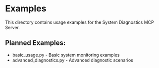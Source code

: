 # Examples

This directory contains usage examples for the System Diagnostics MCP Server.

## Planned Examples:
- basic_usage.py - Basic system monitoring examples
- advanced_diagnostics.py - Advanced diagnostic scenarios